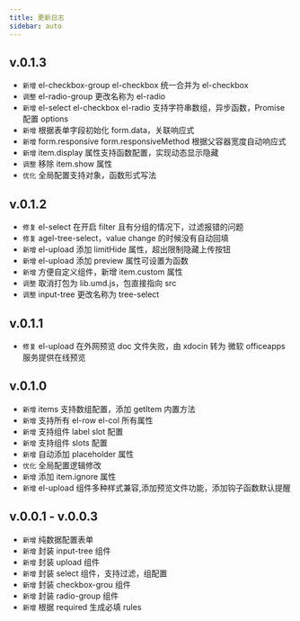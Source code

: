 ```yaml
---
title: 更新日志
sidebar: auto
---
```


## v.0.1.3
- `新增` el-checkbox-group el-checkbox 统一合并为 el-checkbox
- `调整` el-radio-group 更改名称为 el-radio
- `新增` el-select el-checkbox el-radio 支持字符串数组，异步函数，Promise 配置 options
- `新增` 根据表单字段初始化 form.data，关联响应式
- `新增` form.responsive  form.responsiveMethod 根据父容器宽度自动响应式
- `新增` item.display 属性支持函数配置，实现动态显示隐藏
- `调整` 移除 item.show 属性
- `优化` 全局配置支持对象，函数形式写法

## v.0.1.2
- `修复` el-select 在开启 filter 且有分组的情况下，过滤报错的问题
- `修复` agel-tree-select，value change 的时候没有自动回填
- `新增` el-upload 添加 limitHide 属性，超出限制隐藏上传按钮
- `新增` el-upload 添加 preview 属性可设置为函数
- `新增` 方便自定义组件，新增 item.custom 属性
- `调整` 取消打包为 lib.umd.js，包直接指向 src
- `调整` input-tree 更改名称为 tree-select

## v.0.1.1
- `修复` el-upload 在外网预览 doc 文件失败，由 xdocin 转为 微软 officeapps 服务提供在线预览

## v.0.1.0
- `新增` items 支持数组配置，添加 getItem 内置方法
- `新增` 支持所有 el-row el-col 所有属性
- `新增` 支持组件 label slot 配置 
- `新增` 支持组件 slots 配置 
- `新增` 自动添加 placeholder 属性
- `优化` 全局配置逻辑修改
- `新增` 添加 item.ignore 属性
- `新增` el-upload 组件多种样式兼容,添加预览文件功能，添加钩子函数默认提醒


## v.0.0.1 - v.0.0.3
- `新增` 纯数据配置表单
- `新增` 封装 input-tree 组件
- `新增` 封装 upload 组件
- `新增` 封装 select 组件，支持过滤，组配置
- `新增` 封装 checkbox-grou 组件
- `新增` 封装 radio-group 组件
- `新增` 根据 required 生成必填 rules